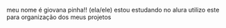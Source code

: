 meu nome é giovana pinha!! (ela/ele)
estou estudando no alura
utilizo este para organização dos meus projetos
